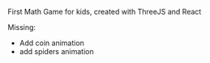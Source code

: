 First Math Game for kids, created with ThreeJS and React

Missing:

- Add coin animation
- add spiders animation
